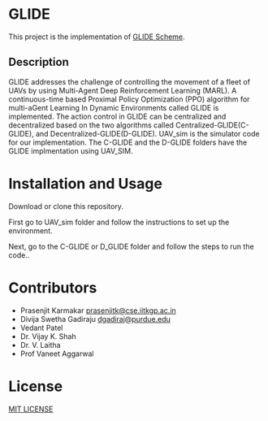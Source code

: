 # GLIDE

This project is the implementation of [GLIDE Scheme]().

## **Description**
GLIDE addresses the challenge of controlling the movement of a fleet of UAVs by using Multi-Agent Deep Reinforcement Learning (MARL). A continuous-time based Proximal Policy Optimization (PPO) algorithm for multi-aGent Learning In Dynamic Environments called GLIDE is implemented. The action control in GLIDE can be centralized and decentralized based on the two algorithms called Centralized-GLIDE(C-GLIDE), and Decentralized-GLIDE(D-GLIDE). UAV_sim is the simulator code for our implementation. The C-GLIDE and the D-GLIDE folders have the GLIDE implmentation using UAV_SIM.

<!-- ## Citing the Project

To cite this repository in publications:

```
@misc{glide,
  author = {},
  title = {GLIDE},
  year = {2022},
  publisher = {GitHub},
  journal = {GitHub repository},
  howpublished = {\url{https://github.itap.purdue.edu/Clan-labs/GLIDE.git}},
}
``` -->

# Installation and Usage
Download or clone this repository.

First go to UAV_sim folder and follow the instructions to set up the environment. 

Next, go to the C-GLIDE or D_GLIDE folder and follow the steps to run the code..
<!-- The plots folder is to generate plots from the experimental data. -->

<!-- ## Dependencies -->



<!-- ## Steps to run GLIDE -->



 # Contributors

- Prasenjit Karmakar <prasenjitk@cse.iitkgp.ac.in>
- Divija Swetha Gadiraju  <dgadiraj@purdue.edu>
- Vedant Patel
- Dr. Vijay K. Shah
- Dr. V. Laitha
- Prof Vaneet Aggarwal

# License
[MIT LICENSE](LICENSE)

